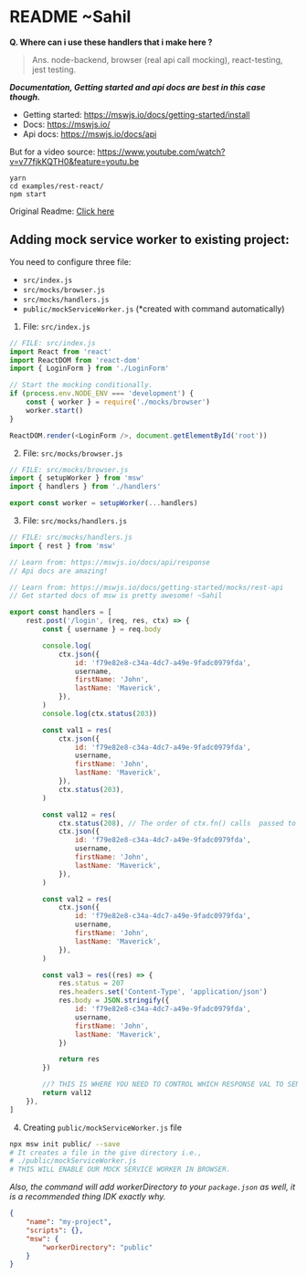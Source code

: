 # README ~Sahil

**Q. Where can i use these handlers that i make here ?**

> Ans. node-backend, browser (real api call mocking), react-testing, jest testing.

**_Documentation, Getting started and api docs are best in this case though._**

-   Getting started: https://mswjs.io/docs/getting-started/install
-   Docs: https://mswjs.io/
-   Api docs: https://mswjs.io/docs/api

But for a video source: https://www.youtube.com/watch?v=v77fjkKQTH0&feature=youtu.be

```
yarn
cd examples/rest-react/
npm start
```

Original Readme: [Click here](README.md_ORIGINAL)

## Adding mock service worker to existing project:

You need to configure three file:

-   `src/index.js`
-   `src/mocks/browser.js`
-   `src/mocks/handlers.js`
-   `public/mockServiceWorker.js` (\*created with command automatically)

1. File: `src/index.js`

```js
// FILE: src/index.js
import React from 'react'
import ReactDOM from 'react-dom'
import { LoginForm } from './LoginForm'

// Start the mocking conditionally.
if (process.env.NODE_ENV === 'development') {
	const { worker } = require('./mocks/browser')
	worker.start()
}

ReactDOM.render(<LoginForm />, document.getElementById('root'))
```

2. File: `src/mocks/browser.js`

```js
// FILE: src/mocks/browser.js
import { setupWorker } from 'msw'
import { handlers } from './handlers'

export const worker = setupWorker(...handlers)
```

3. File: `src/mocks/handlers.js`

```js
// FILE: src/mocks/handlers.js
import { rest } from 'msw'

// Learn from: https://mswjs.io/docs/api/response
// Api docs are amazing!

// Learn from: https://mswjs.io/docs/getting-started/mocks/rest-api
// Get started docs of msw is pretty awesome! ~Sahil

export const handlers = [
	rest.post('/login', (req, res, ctx) => {
		const { username } = req.body

		console.log(
			ctx.json({
				id: 'f79e82e8-c34a-4dc7-a49e-9fadc0979fda',
				username,
				firstName: 'John',
				lastName: 'Maverick',
			}),
		)
		console.log(ctx.status(203))

		const val1 = res(
			ctx.json({
				id: 'f79e82e8-c34a-4dc7-a49e-9fadc0979fda',
				username,
				firstName: 'John',
				lastName: 'Maverick',
			}),
			ctx.status(203),
		)

		const val12 = res(
			ctx.status(208), // The order of ctx.fn() calls  passed to res doesn't matter.
			ctx.json({
				id: 'f79e82e8-c34a-4dc7-a49e-9fadc0979fda',
				username,
				firstName: 'John',
				lastName: 'Maverick',
			}),
		)

		const val2 = res(
			ctx.json({
				id: 'f79e82e8-c34a-4dc7-a49e-9fadc0979fda',
				username,
				firstName: 'John',
				lastName: 'Maverick',
			}),
		)

		const val3 = res((res) => {
			res.status = 207
			res.headers.set('Content-Type', 'application/json')
			res.body = JSON.stringify({
				id: 'f79e82e8-c34a-4dc7-a49e-9fadc0979fda',
				username,
				firstName: 'John',
				lastName: 'Maverick',
			})

			return res
		})

		//? THIS IS WHERE YOU NEED TO CONTROL WHICH RESPONSE VAL TO SEND ACTUALLY.
		return val12
	}),
]
```

4.  Creating `public/mockServiceWorker.js` file

```bash
npx msw init public/ --save
# It creates a file in the give directory i.e.,
# ./public/mockServiceWorker.js
# THIS WILL ENABLE OUR MOCK SERVICE WORKER IN BROWSER.
```

_Also, the command will add workerDirectory to your `package.json` as well, it is a recommended thing IDK exactly why._

```json
{
	"name": "my-project",
	"scripts": {},
	"msw": {
		"workerDirectory": "public"
	}
}
```
